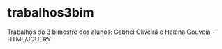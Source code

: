 # trabalhos3bim
Trabalhos do 3 bimestre dos alunos: Gabriel Oliveira e Helena Gouveia - HTML/JQUERY
